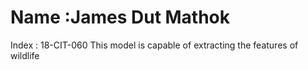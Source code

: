 # Name :James Dut Mathok
Index : 18-CIT-060
This model is capable of extracting the features of wildlife 

